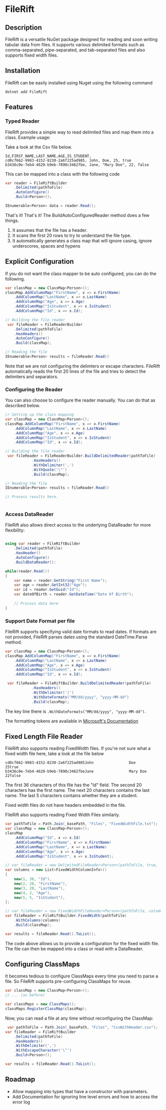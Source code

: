 # FileRift

## Description

FileRift is a versatile NuGet package designed for reading and soon writing tabular data from files. It supports various
delimited formats such as comma-separated, pipe-separated, and tab-separated files and also supports fixed width files.

## Installation

FileRift can be easily installed using Nuget using the following command

```
dotnet add FileRift
```

## Features

### Typed Reader

FileRift provides a simple way to read delimited files and map them into a class. Example usage:

Take a look at the Csv file below.
```
Id,FIRST_NAME,LAST_NAME,AGE,IS_STUDENT,
cd0cf662-9983-4152-8230-2a6f225ad985, John, Doe, 25, true
b3436c0e-7eb4-4620-b9eb-7890c3462fbe, Jane, "Mary Doe", 22, false
```

This can be mapped into a class with the following code
```csharp
var reader = FileRiftBuilder
    .Delimited(pathToFile)
    .AutoConfigure()
    .Build<Person>();

IEnumerable<Person> data = reader.Read();
```

That's it!
That's it! The BuildAutoConfiguredReader method does a few things.
1. It assumes that the file has a header.
2. It scans the first 20 rows to try to understand the file type.
3. It automatically generates a class map that will ignore casing, ignore underscores, spaces and hypens

## Explicit Configuration
If you do not want the class mapper to be auto configured, you can do the following.
```csharp
var classMap = new ClassMap<Person>();
classMap.AddColumnMap("FirstName", x => x.FirstName)
    .AddColumnMap("LastName", x => x.LastName)
    .AddColumnMap("Age", x => x.Age)
    .AddColumnMap("IsStudent", x => x.IsStudent)
    .AddColumnMap("Id", x => x.Id);

// Building the file reader
 var fileReader = FileReaderBuilder
    .Delimited(pathToFile)
    .HasHeaders()
    .AutoConfigure()
    .Build(classMap);

// Reading the file
IEnumerable<Person> results = fileReader.Read()
```

Note that we are not configuring the delimters or escape characters. FileRift
automatically reads the first 20 lines of the file and tries to detect the 
delimiters and separators.

### Configuring the Reader
You can also choose to configure the reader manually. You can do that as described below.
```csharp
// Setting up the class mapping
var classMap = new ClassMap<Person>();
classMap.AddColumnMap("FirstName", x => x.FirstName)
    .AddColumnMap("LastName", x => x.LastName)
    .AddColumnMap("Age", x => x.Age)
    .AddColumnMap("IsStudent", x => x.IsStudent)
    .AddColumnMap("Id", x => x.Id);

// Building the file reader
 var fileReader = FileReaderBuilder.BuildDelimitedReader(pathToFile)
            .HasHeaders()
            .WithDelimiter(',')
            .WithQuote('\"')
            .Build(classMap);

// Reading the file
IEnumerable<Person> results = fileReader.Read()

// Process results here.
            
```

### Access DataReader

FileRift also allows direct access to the underlying DataReader for more flexibility:
```csharp

using var reader = FileRiftBuilder
    .Delimited(pathToFile)
    .HasHeader()
    .AutoConfigure()
    .BuildDataReader():

while(reader.Read()) 
{
    var name = reader.GetString("First Name");
    var age = reader.GetInt32("Age");
    var id = reader.GetGuid("Id");
    var dateOfBirth = reader.GetDateTime("Date Of Birth");
    
    // Process data here
}
```

### Support Date Format per file

FileRift supports specifying valid date formats to read dates. If formats are not provided,
FileRift parses dates using the standard DateTime.Parse method.

```csharp
var classMap = new ClassMap<Person>();
classMap.AddColumnMap("FirstName", x => x.FirstName)
    .AddColumnMap("LastName", x => x.LastName)
    .AddColumnMap("Age", x => x.Age)
    .AddColumnMap("IsStudent", x => x.IsStudent)
    .AddColumnMap("Id", x => x.Id);

 var fileReader = FileRiftBuilder.BuildDelimitedReader(pathToFile)
            .HasHeaders()
            .WithDelimiter('|')
            .WithDateFormats("MM/dd/yyyy", "yyyy-MM-dd")
            .Build(classMap);

```

The key line there is `.WithDateFormats("MM/dd/yyyy", "yyyy-MM-dd")`.

The formatting tokens are available
in [Microsoft's Documentation](https://learn.microsoft.com/en-us/dotnet/standard/base-types/custom-date-and-time-format-strings)

## Fixed Length File Reader

FileRift also supports reading FixedWidth files. If you're not sure what a fixed width file here, take a look at the
file below

```
cd0cf662-9983-4152-8230-2a6f225ad985John                Doe                 25true 
b3436c0e-7eb4-4620-b9eb-7890c3462fbeJane                Mary Doe            22false
```

The first 36 characters of this file has the "Id" field. The second 20 characters has the first name.
The next 20 characters contains the last name. The last 5 characters contains whether they are a student.

Fixed width files do not have headers embedded in the file.

FileRift also supports reading Fixed Width Files similarly.

```csharp
var pathToFile = Path.Join(_basePath, "Files", "FixedWidthFile.txt");
var classMap = new ClassMap<Person>();
classMap
    .AddColumnMap("Id", x => x.Id)
    .AddColumnMap("FirstName", x => x.FirstName)
    .AddColumnMap("LastName", x => x.LastName)
    .AddColumnMap("Age", x => x.Age)
    .AddColumnMap("IsStudent", x => x.IsStudent);

// var fileReader = new DelimitedFileReader<Person>(pathToFile, true, ',', '\"', classMap, true);
var columns = new List<FixedWidthColumnInfo>()
{
    new(1, 36, "Id"),
    new(2, 20, "FirstName"),
    new(3, 20, "LastName"),
    new(4, 2, "Age"),
    new(5, 5, "IsStudent"),
};

// var fileReader = new FixedWidthFileReader<Person>(pathToFile, columns, classMap);
var fileReader = FileRiftBuilder.FixedWidth(pathToFile)
    .WithColumns(columns)
    .Build(classMap);

var results = fileReader.Read().ToList();
```

The code above allows us to provide a configuration for the fixed width file. The file can then be mapped into a class
or read with a DataReader.

## Configuring ClassMaps

It becomes tedious to configure ClassMaps every time you need to parse a file. So FileRift supports pre-configuring
ClassMaps for reuse.

```csharp
var classMap = new ClassMap<Person>();
// ... (as before)

var classMaps = new ClassMaps();
classMaps.RegisterClassMap(classMap);
```

Now, you can read a file at any time without reconfiguring the ClassMap:

```csharp
 var pathToFile = Path.Join(_basePath, "Files", "CsvWithHeader.csv");
var fileReader = FileRiftBuilder
    .Delimited(pathToFile)
    .HasHeaders()
    .WithDelimiter(',')
    .WithEscapeCharacter('\"')
    .Build<Person>();

var results = fileReader.Read().ToList();
```

## Roadmap
- Allow mapping into types that have a constructor with parameters.
- Add Documentation for ignoring line level errors and how to access the error log